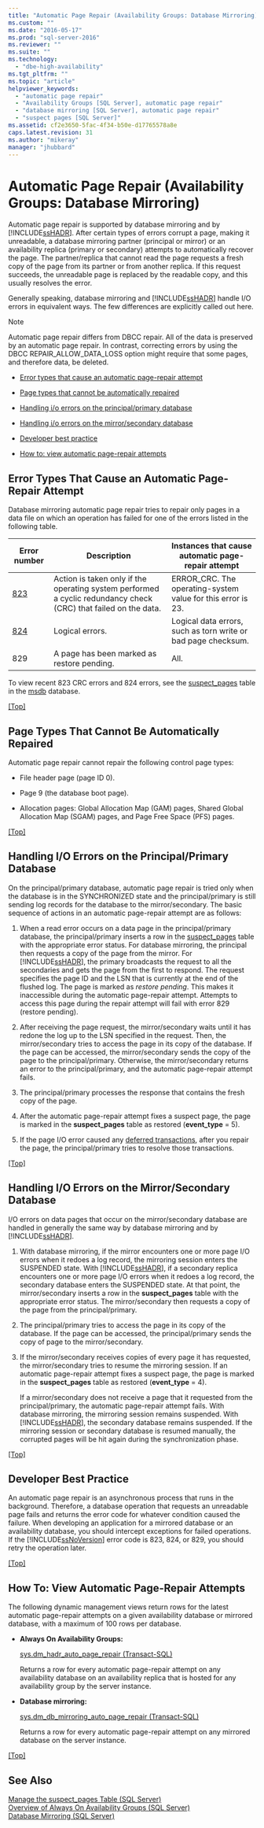 ```yaml
---
title: "Automatic Page Repair (Availability Groups: Database Mirroring) | Microsoft Docs"
ms.custom: ""
ms.date: "2016-05-17"
ms.prod: "sql-server-2016"
ms.reviewer: ""
ms.suite: ""
ms.technology: 
  - "dbe-high-availability"
ms.tgt_pltfrm: ""
ms.topic: "article"
helpviewer_keywords: 
  - "automatic page repair"
  - "Availability Groups [SQL Server], automatic page repair"
  - "database mirroring [SQL Server], automatic page repair"
  - "suspect pages [SQL Server]"
ms.assetid: cf2e3650-5fac-4f34-b50e-d17765578a8e
caps.latest.revision: 31
ms.author: "mikeray"
manager: "jhubbard"
---
```

# Automatic Page Repair (Availability Groups: Database Mirroring)
  Automatic page repair is supported by database mirroring and by [!INCLUDE[ssHADR](../../analysis-services/power-pivot-sharepoint/includes/sshadr-md.md)]. After certain types of errors corrupt a page, making it unreadable, a database mirroring partner (principal or mirror) or an availability replica (primary or secondary) attempts to automatically recover the page. The partner/replica that cannot read the page requests a fresh copy of the page from its partner or from another replica. If this request succeeds, the unreadable page is replaced by the readable copy, and this usually resolves the error.  
  
 Generally speaking, database mirroring and [!INCLUDE[ssHADR](../../analysis-services/power-pivot-sharepoint/includes/sshadr-md.md)] handle I/O errors in equivalent ways. The few differences are explicitly called out here.  
  
> [!NOTE]  
>  Automatic page repair differs from DBCC repair. All of the data is preserved by an automatic page repair. In contrast, correcting errors by using the DBCC REPAIR_ALLOW_DATA_LOSS option might require that some pages, and therefore data, be deleted.  
  
-   [Error types that cause an automatic page-repair attempt](#ErrorTypes)  
  
-   [Page types that cannot be automatically repaired](#UnrepairablePageTypes)  
  
-   [Handling i/o errors on the principal/primary database](#PrimaryIOErrors)  
  
-   [Handling i/o errors on the mirror/secondary database](#SecondaryIOErrors)  
  
-   [Developer best practice](#DevBP)  
  
-   [How to: view automatic page-repair attempts](#ViewAPRattempts)  
  
##  <a name="ErrorTypes"></a> Error Types That Cause an Automatic Page-Repair Attempt  
 Database mirroring automatic page repair tries to repair only pages in a data file on which an operation has failed for one of the errors listed in the following table.  
  
|Error number|Description|Instances that cause automatic page-repair attempt|  
|------------------|-----------------|---------------------------------------------------------|  
|[823](../Topic/MSSQLSERVER_823.md)|Action is taken only if the operating system performed a cyclic redundancy check (CRC) that failed on the data.|ERROR_CRC. The operating-system value for this error is 23.|  
|[824](../Topic/MSSQLSERVER_824.md)|Logical errors.|Logical data errors, such as torn write or bad page checksum.|  
|829|A page has been marked as restore pending.|All.|  
  
 To view recent 823 CRC errors and 824 errors, see the [suspect_pages](../../relational-databases/system-tables/suspect-pages-transact-sql.md) table in the [msdb](../../relational-databases/databases/msdb-database.md) database.  
  
 [&#91;Top&#93;](#Top)  
  
##  <a name="UnrepairablePageTypes"></a> Page Types That Cannot Be Automatically Repaired  
 Automatic page repair cannot repair the following control page types:  
  
-   File header page (page ID 0).  
  
-   Page 9 (the database boot page).  
  
-   Allocation pages: Global Allocation Map (GAM) pages, Shared Global Allocation Map (SGAM) pages, and Page Free Space (PFS) pages.  
  
 [&#91;Top&#93;](#Top)  
  
##  <a name="PrimaryIOErrors"></a> Handling I/O Errors on the Principal/Primary Database  
 On the principal/primary database, automatic page repair is tried only when the database is in the SYNCHRONIZED state and the principal/primary is still sending log records for the database to the mirror/secondary. The basic sequence of actions in an automatic page-repair attempt are as follows:  
  
1.  When a read error occurs on a data page in the principal/primary database, the principal/primary inserts a row in the [suspect_pages](../../relational-databases/system-tables/suspect-pages-transact-sql.md) table with the appropriate error status. For database mirroring, the principal then requests a copy of the page from the mirror. For [!INCLUDE[ssHADR](../../analysis-services/power-pivot-sharepoint/includes/sshadr-md.md)], the primary broadcasts the request to all the secondaries and gets the page from the first to respond. The request specifies the page ID and the LSN that is currently at the end of the flushed log. The page is marked as *restore pending*. This makes it inaccessible during the automatic page-repair attempt. Attempts to access this page during the repair attempt will fail with error 829 (restore pending).  
  
2.  After receiving the page request, the mirror/secondary waits until it has redone the log up to the LSN specified in the request. Then, the mirror/secondary tries to access the page in its copy of the database. If the page can be accessed, the mirror/secondary sends the copy of the page to the principal/primary. Otherwise, the mirror/secondary returns an error to the principal/primary, and the automatic page-repair attempt fails.  
  
3.  The principal/primary processes the response that contains the fresh copy of the page.  
  
4.  After the automatic page-repair attempt fixes a suspect page, the page is marked in the **suspect_pages** table as restored (**event_type** = 5).  
  
5.  If the page I/O error caused any [deferred transactions](../../relational-databases/backup-restore/deferred-transactions-sql-server.md), after you repair the page, the principal/primary tries to resolve those transactions.  
  
 [&#91;Top&#93;](#Top)  
  
##  <a name="SecondaryIOErrors"></a> Handling I/O Errors on the Mirror/Secondary Database  
 I/O errors on data pages that occur on the mirror/secondary database are handled in generally the same way by database mirroring and by [!INCLUDE[ssHADR](../../analysis-services/power-pivot-sharepoint/includes/sshadr-md.md)].  
  
1.  With database mirroring, if the mirror encounters one or more page I/O errors when it redoes a log record, the mirroring session enters the SUSPENDED state. With [!INCLUDE[ssHADR](../../analysis-services/power-pivot-sharepoint/includes/sshadr-md.md)], if a secondary replica encounters one or more page I/O errors when it redoes a log record, the secondary database enters the SUSPENDED state. At that point, the mirror/secondary inserts a row in the **suspect_pages** table with the appropriate error status. The mirror/secondary then requests a copy of the page from the principal/primary.  
  
2.  The principal/primary tries to access the page in its copy of the database. If the page can be accessed, the principal/primary sends the copy of page to the mirror/secondary.  
  
3.  If the mirror/secondary receives copies of every page it has requested, the mirror/secondary tries to resume the mirroring session. If an automatic page-repair attempt fixes a suspect page, the page is marked in the **suspect_pages** table as restored (**event_type** = 4).  
  
     If a mirror/secondary does not receive a page that it requested from the principal/primary, the automatic page-repair attempt fails. With database mirroring, the mirroring session remains suspended. With [!INCLUDE[ssHADR](../../analysis-services/power-pivot-sharepoint/includes/sshadr-md.md)], the secondary database remains suspended. If the mirroring session or secondary database is resumed manually, the corrupted pages will be hit again during the synchronization phase.  
  
 [&#91;Top&#93;](#Top)  
  
##  <a name="DevBP"></a> Developer Best Practice  
 An automatic page repair is an asynchronous process that runs in the background. Therefore, a database operation that requests an unreadable page fails and returns the error code for whatever condition caused the failure. When developing an application for a mirrored database or an availability database, you should intercept exceptions for failed operations. If the [!INCLUDE[ssNoVersion](../../advanced-analytics/r-services/includes/ssnoversion-md.md)] error code is 823, 824, or 829, you should retry the operation later.  
  
 [&#91;Top&#93;](#Top)  
  
##  <a name="ViewAPRattempts"></a> How To: View Automatic Page-Repair Attempts  
 The following dynamic management views return rows for the latest automatic page-repair attempts on a given availability database or mirrored database, with a maximum of 100 rows per database.  
  
-   **Always On Availability Groups:**  
  
     [sys.dm_hadr_auto_page_repair &#40;Transact-SQL&#41;](../../relational-databases/system-dynamic-management-views/sys.dm-hadr-auto-page-repair-transact-sql.md)  
  
     Returns a row for every automatic page-repair attempt on any availability database on an availability replica that is hosted for any availability group by the server instance.  
  
-   **Database mirroring:**  
  
     [sys.dm_db_mirroring_auto_page_repair &#40;Transact-SQL&#41;](../Topic/sys.dm_db_mirroring_auto_page_repair%20\(Transact-SQL\).md)  
  
     Returns a row for every automatic page-repair attempt on any mirrored database on the server instance.  
  
 [&#91;Top&#93;](#Top)  
  
## See Also  
 [Manage the suspect_pages Table &#40;SQL Server&#41;](../../relational-databases/backup-restore/manage-the-suspect-pages-table-sql-server.md)   
 [Overview of Always On Availability Groups &#40;SQL Server&#41;](../../database-engine/availability-groups/windows/overview-of-always-on-availability-groups-sql-server.md)   
 [Database Mirroring &#40;SQL Server&#41;](../../database-engine/database-mirroring/database-mirroring-sql-server.md)  
  
  